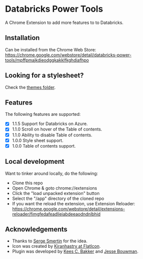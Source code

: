 # Databricks Power Tools
A Chrome Extension to add more features to to Databricks.

## Installation
Can be installed from the Chrome Web Store: https://chrome.google.com/webstore/detail/databricks-power-tools/mpffpmajkdieodggkakklfkghdiafhpo


## Looking for a stylesheet?
Check the <a href="themes/">themes folder</a>.


## Features
The following features are supported:

- [x] 1.1.5 Support for Databricks on Azure.
- [x] 1.1.0 Scroll on hover of the Table of contents.
- [x] 1.1.0 Ability to disable Table of contents.
- [x] 1.0.0 Style sheet support.
- [x] 1.0.0 Table of contents support.

## Local development
Want to tinker around locally, do the following:
- Clone this repo
- Open Chrome & goto chrome://extensions
- Click the "load unpacked extension" button
- Select the "/app" directory of the cloned repo
- If you want the reload the extension, use Extension Reloader: https://chrome.google.com/webstore/detail/extensions-reloader/fimgfedafeadlieiabdeeaodndnlbhid

## Acknowledgements

- Thanks to <a href="https://www.linkedin.com/in/smertin/">Serge Smertin</a> for the idea.
- Icon was created by <a href="https://www.flaticon.com/free-icon/drill_844926?term=drill&page=1&position=15">Kiranhastry at FlatIcon</a>.
- Plugin was developed by <a href="https://keestalkstech.com">Kees C. Bakker</a> and <a href="https://www.linkedin.com/in/jesse-bouwman-610b49a5/">Jesse Bouwman</a>.